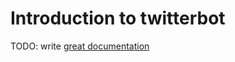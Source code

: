 # Introduction to twitterbot

TODO: write [great documentation](http://jacobian.org/writing/what-to-write/)
